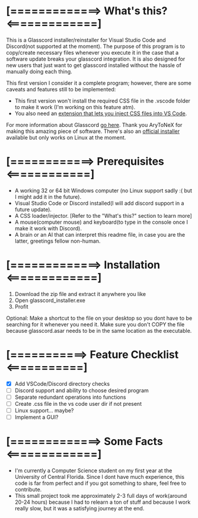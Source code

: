 # [=============> What's this? <=============]

This is a Glasscord installer/reinstaller for Visual Studio Code and Discord(not supported at the moment).
The purpose of this program is to copy/create necessary files whenever you execute it in the case that a
software update breaks your glasscord integration. It is also designed for new users that just want to get
glasscord installed without the hassle of manually doing each thing.

This first version I consider it a complete program; however, there are some caveats and features still to
be implemented:

* This first version won't install the required CSS file in the .vscode folder to make it work (I'm working
  on this feature atm).
* You also need an [extension that lets you inject CSS files into VS Code](https://marketplace.visualstudio.com/items?itemName=be5invis.vscode-custom-css).

For more information about Glasscord [go here](https://github.com/AryToNeX/Glasscord). Thank you AryToNeX for making this amazing piece of software.
There's also an [official installer](https://github.com/AryToNeX/Glasscordify) available but only works on Linux at the moment.


# [============> Prerequisites <============]

- A working 32 or 64 bit Windows computer (no Linux support sadly :( but I might add it in the future).
- Visual Studio Code or Discord installed(I will add discord support in a future update).
- A CSS loader/injector. [Refer to the "What's this?" section to learn more]
- A mouse(computer mouse) and keyboard(to type in the console once I make it work with Discord).
- A brain or an AI that can interpret this readme file, in case you are the latter, greetings fellow
  non-human.

# [=============> Installation <=============]

1. Download the zip file and extract it anywhere you like
2. Open glasscord_installer.exe
3. Profit

Optional: Make a shortcut to the file on your desktop so you dont have to be searching for it whenever
you need it. Make sure you don't COPY the file because glasscord.asar needs to be in the same location
as the executable.

# [===========> Feature Checklist <===========]
- [X] Add VSCode/Discord directory checks
- [ ] Discord support and ability to choose desired program
- [ ] Separate redundant operations into functions
- [ ] Create .css file in the vs code user dir if not present
- [ ] Linux support... maybe?
- [ ] Implement a GUI?

# [=============> Some Facts <=============]

- I'm currently a Computer Science student on my first year at the University of Central Florida. 
  Since I dont have much experience, this code is far from perfect and if you got something to 
  share, feel free to contribute.
- This small project took me approximately 2-3 full days of work(around 20-24 hours) because I 
  had to relearn a ton of stuff and because I work really slow, but it was a satisfying journey 
  at the end.
